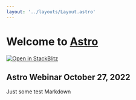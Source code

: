 ```yaml
---
layout: '../layouts/Layout.astro'
---
```


# Welcome to [Astro](https://astro.build)

[![Open in StackBlitz](https://developer.stackblitz.com/img/open_in_stackblitz.svg)](https://stackblitz.com/github/withastro/astro/tree/latest/examples/basics)

## Astro Webinar October 27, 2022

Just some test Markdown
